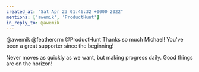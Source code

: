 ```yaml
---
created_at: "Sat Apr 23 01:46:32 +0000 2022"
mentions: ['awemik', 'ProductHunt']
in_reply_to: @awemik
---
```


@awemik @feathercrm @ProductHunt Thanks so much Michael! You've been a great supporter since the beginning!

Never moves as quickly as we want, but making progress daily. Good things are on the horizon!